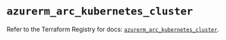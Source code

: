 # `azurerm_arc_kubernetes_cluster`

Refer to the Terraform Registry for docs: [`azurerm_arc_kubernetes_cluster`](https://registry.terraform.io/providers/hashicorp/azurerm/4.25.0/docs/resources/arc_kubernetes_cluster).
